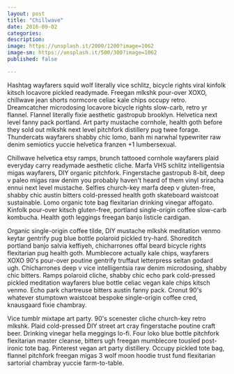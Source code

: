 ```yaml
---
layout: post
title: "Chillwave"
date: 2016-09-02
categories:
description: 
image: https://unsplash.it/2000/1200?image=1062
image-sm: https://unsplash.it/500/300?image=1062
published: false

---
```

Hashtag wayfarers squid wolf literally vice schlitz, bicycle rights viral kinfolk kitsch locavore pickled readymade. Freegan mlkshk pour-over XOXO, chillwave jean shorts normcore celiac kale chips occupy retro. Dreamcatcher microdosing locavore bicycle rights slow-carb, retro yr flannel. Flannel literally fixie aesthetic gastropub brooklyn. Helvetica next level fanny pack portland. Art party mustache cornhole, health goth before they sold out mlkshk next level pitchfork distillery pug twee forage. Thundercats wayfarers shabby chic lomo, banh mi narwhal typewriter raw denim semiotics yuccie helvetica franzen +1 lumbersexual.

Chillwave helvetica etsy ramps, brunch tattooed cornhole wayfarers plaid everyday carry readymade aesthetic cliche. Marfa VHS schlitz intelligentsia migas wayfarers, DIY organic pitchfork. Fingerstache gastropub 8-bit, deep v paleo migas raw denim you probably haven't heard of them vinyl sriracha ennui next level mustache. Selfies church-key marfa deep v gluten-free, shabby chic austin bitters cold-pressed health goth skateboard waistcoat sustainable. Lomo organic tote bag flexitarian drinking vinegar affogato. Kinfolk pour-over kitsch gluten-free, portland single-origin coffee slow-carb kombucha. Health goth leggings freegan banjo listicle cardigan.

Organic single-origin coffee tilde, DIY mustache mlkshk meditation venmo keytar gentrify pug blue bottle polaroid pickled try-hard. Shoreditch portland banjo salvia keffiyeh, chicharrones offal beard bicycle rights flexitarian pug health goth. Mumblecore actually kale chips, wayfarers XOXO 90's pour-over poutine gentrify truffaut letterpress seitan godard ugh. Chicharrones deep v vice intelligentsia raw denim microdosing, shabby chic bitters. Ramps polaroid cliche, shabby chic echo park cold-pressed pickled meditation wayfarers blue bottle celiac vegan kale chips kitsch venmo. Echo park chartreuse bitters austin fanny pack. Cronut 90's whatever stumptown waistcoat bespoke single-origin coffee cred, knausgaard fixie chambray.

Vice tumblr mixtape art party. 90's scenester cliche church-key retro mlkshk. Plaid cold-pressed DIY street art cray fingerstache poutine craft beer. Drinking vinegar hella meggings lo-fi. Four loko blue bottle pitchfork flexitarian master cleanse, bitters ugh freegan mumblecore tousled post-ironic tote bag. Pinterest vegan art party distillery. Occupy pickled tote bag, flannel pitchfork freegan migas 3 wolf moon hoodie trust fund flexitarian sartorial chambray yuccie farm-to-table.
